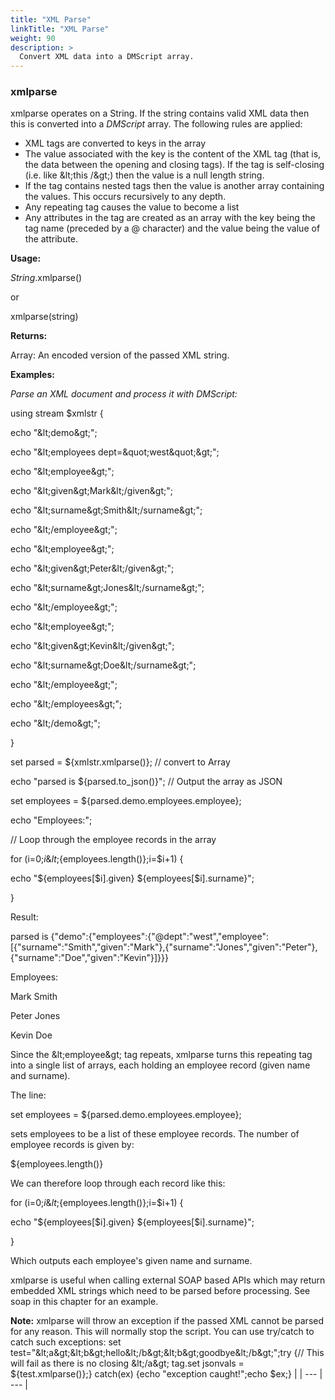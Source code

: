 ```yaml
---
title: "XML Parse"
linkTitle: "XML Parse"
weight: 90
description: >
  Convert XML data into a DMScript array.
---
```


### xmlparse

xmlparse operates on a String. If the string contains valid XML data then this is converted into a _DMScript_ array. The following rules are applied:

- XML tags are converted to keys in the array
- The value associated with the key is the content of the XML tag (that is, the data between the opening and closing tags). If the tag is self-closing (i.e. like \&lt;this /\&gt;) then the value is a null length string.
- If the tag contains nested tags then the value is another array containing the values. This occurs recursively to any depth.
- Any repeating tag causes the value to become a list
- Any attributes in the tag are created as an array with the key being the tag name (preceded by a @ character) and the value being the value of the attribute.

**Usage:**

_String_.xmlparse()

or

xmlparse(string)

**Returns:**

Array: An encoded version of the passed XML string.

**Examples:**

_Parse an XML document and process it with DMScript:_

using stream $xmlstr {

echo &quot;\&lt;demo\&gt;&quot;;

echo &quot;\&lt;employees dept=\&quot;west\&quot;\&gt;&quot;;

echo &quot;\&lt;employee\&gt;&quot;;

echo &quot;\&lt;given\&gt;Mark\&lt;/given\&gt;&quot;;

echo &quot;\&lt;surname\&gt;Smith\&lt;/surname\&gt;&quot;;

echo &quot;\&lt;/employee\&gt;&quot;;

echo &quot;\&lt;employee\&gt;&quot;;

echo &quot;\&lt;given\&gt;Peter\&lt;/given\&gt;&quot;;

echo &quot;\&lt;surname\&gt;Jones\&lt;/surname\&gt;&quot;;

echo &quot;\&lt;/employee\&gt;&quot;;

echo &quot;\&lt;employee\&gt;&quot;;

echo &quot;\&lt;given\&gt;Kevin\&lt;/given\&gt;&quot;;

echo &quot;\&lt;surname\&gt;Doe\&lt;/surname\&gt;&quot;;

echo &quot;\&lt;/employee\&gt;&quot;;

echo &quot;\&lt;/employees\&gt;&quot;;

echo &quot;\&lt;/demo\&gt;&quot;;

}

set parsed = ${xmlstr.xmlparse()}; // convert to Array

echo &quot;parsed is ${parsed.to\_json()}&quot;; // Output the array as JSON

set employees = ${parsed.demo.employees.employee};

echo &quot;Employees:&quot;;

// Loop through the employee records in the array

for (i=0;$i\&lt;${employees.length()};i=$i+1) {

echo &quot;${employees[$i].given} ${employees[$i].surname}&quot;;

}

Result:

parsed is {&quot;demo&quot;:{&quot;employees&quot;:{&quot;@dept&quot;:&quot;west&quot;,&quot;employee&quot;:[{&quot;surname&quot;:&quot;Smith&quot;,&quot;given&quot;:&quot;Mark&quot;},{&quot;surname&quot;:&quot;Jones&quot;,&quot;given&quot;:&quot;Peter&quot;},{&quot;surname&quot;:&quot;Doe&quot;,&quot;given&quot;:&quot;Kevin&quot;}]}}}

Employees:

Mark Smith

Peter Jones

Kevin Doe

Since the \&lt;employee\&gt; tag repeats, xmlparse turns this repeating tag into a single list of arrays, each holding an employee record (given name and surname).

The line:

set employees = ${parsed.demo.employees.employee};

sets employees to be a list of these employee records. The number of employee records is given by:

${employees.length()}

We can therefore loop through each record like this:

for (i=0;$i\&lt;${employees.length()};i=$i+1) {

echo &quot;${employees[$i].given} ${employees[$i].surname}&quot;;

}

Which outputs each employee&#39;s given name and surname.

xmlparse is useful when calling external SOAP based APIs which may return embedded XML strings which need to be parsed before processing. See soap in this chapter for an example.


**Note:** xmlparse will throw an exception if the passed XML cannot be parsed for any reason. This will normally stop the script. You can use try/catch to catch such exceptions:
set test=&quot;\&lt;a\&gt;\&lt;b\&gt;hello\&lt;/b\&gt;\&lt;b\&gt;goodbye\&lt;/b\&gt;&quot;;try {// This will fail as there is no closing \&lt;/a\&gt; tag.set jsonvals = ${test.xmlparse()};} catch(ex) {echo &quot;exception caught!&quot;;echo $ex;}
 |
| --- | --- |